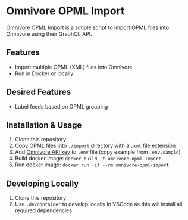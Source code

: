 # Omnivore OPML Import

Omnivore OPML Import is a simple script to import OPML files into Omnivore using their GraphQL API.

## Features
- Import multiple OPML (XML) files into Omnivore
- Run in Docker or locally

## Desired Features
- Label feeds based on OPML grouping

## Installation & Usage
1. Clone this repository
2. Copy OPML files into `./import` directory with a `.xml` file extension
3. Add [Omnivore API key](https://omnivore.app/settings/api) to `.env` file (copy example from `.env.sample`)
4. Build docker image: `docker build -t omnivore-opml-import .`
5. Run docker image: `docker run -it --rm omnivore-opml-import`

## Developing Locally
1. Clone this repository
2. Use `.devcontainer` to develop locally in VSCode as this will install all required dependencies
